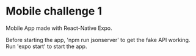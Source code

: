 # Mobile challenge 1

Mobile App made with React-Native Expo.

Before starting the app, 'npm run jsonserver' to get the fake API working.
Run 'expo start' to start the app.
